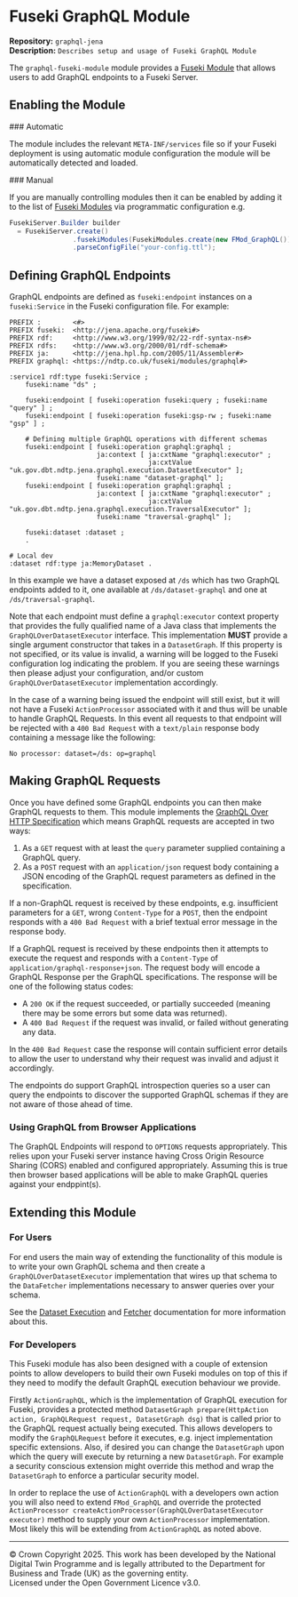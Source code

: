 # Fuseki GraphQL Module
**Repository:** `graphql-jena`  
**Description:** `Describes setup and usage of Fuseki GraphQL Module`  
<!-- SPDX-License-Identifier: OGL-UK-3.0 -->

The `graphql-fuseki-module` module provides a [Fuseki Module][1] that allows users to add GraphQL endpoints to a Fuseki
Server.

## Enabling the Module

### Automatic

The module includes the relevant `META-INF/services` file so if your Fuseki deployment is using automatic module
configuration the module will be automatically detected and loaded.

### Manual

If you are manually controlling modules then it can be enabled by adding it to the list of [Fuseki Modules][1] via
programmatic configuration e.g.

```java
FusekiServer.Builder builder
  = FusekiServer.create()
                .fusekiModules(FusekiModules.create(new FMod_GraphQL()))
                .parseConfigFile("your-config.ttl");
```

## Defining GraphQL Endpoints

GraphQL endpoints are defined as `fuseki:endpoint` instances on a `fuseki:Service` in the Fuseki configuration file.
For example:

```ttl
PREFIX :        <#>
PREFIX fuseki:  <http://jena.apache.org/fuseki#>
PREFIX rdf:     <http://www.w3.org/1999/02/22-rdf-syntax-ns#>
PREFIX rdfs:    <http://www.w3.org/2000/01/rdf-schema#>
PREFIX ja:      <http://jena.hpl.hp.com/2005/11/Assembler#>
PREFIX graphql: <https://ndtp.co.uk/fuseki/modules/graphql#>

:service1 rdf:type fuseki:Service ;
    fuseki:name "ds" ;

    fuseki:endpoint [ fuseki:operation fuseki:query ; fuseki:name "query" ] ;
    fuseki:endpoint [ fuseki:operation fuseki:gsp-rw ; fuseki:name "gsp" ] ;

    # Defining multiple GraphQL operations with different schemas
    fuseki:endpoint [ fuseki:operation graphql:graphql ;
                      ja:context [ ja:cxtName "graphql:executor" ;
                                   ja:cxtValue "uk.gov.dbt.ndtp.jena.graphql.execution.DatasetExecutor" ];
                      fuseki:name "dataset-graphql" ];
    fuseki:endpoint [ fuseki:operation graphql:graphql ;
                      ja:context [ ja:cxtName "graphql:executor" ;
                                   ja:cxtValue "uk.gov.dbt.ndtp.jena.graphql.execution.TraversalExecutor" ];
                      fuseki:name "traversal-graphql" ];

    fuseki:dataset :dataset ;
    .

# Local dev
:dataset rdf:type ja:MemoryDataset .
```

In this example we have a dataset exposed at `/ds` which has two GraphQL endpoints added to it, one available at
`/ds/dataset-graphql` and one at `/ds/traversal-graphql`.

Note that each endpoint must define a `graphql:executor` context property that provides the fully qualified name of a
Java class that implements the `GraphQLOverDatasetExecutor` interface.  This implementation **MUST** provide a single
argument constructor that takes in a `DatasetGraph`.  If this property is not specified, or its value is invalid, a
warning will be logged to the Fuseki configuration log indicating the problem.  If you are seeing these warnings then
please adjust your configuration, and/or custom `GraphQLOverDatasetExecutor` implementation accordingly.

In the case of a warning being issued the endpoint will still exist, but it will not have a Fuseki `ActionProcessor`
associated with it and thus will be unable to handle GraphQL Requests.  In this event all requests to that endpoint will
be rejected with a `400 Bad Request` with a `text/plain` response body containing a message like the following:

```
No processor: dataset=/ds: op=graphql
```

## Making GraphQL Requests

Once you have defined some GraphQL endpoints you can then make GraphQL requests to them.  This module implements the
[GraphQL Over HTTP Specification][2] which means GraphQL requests are accepted in two ways:

1. As a `GET` request with at least the `query` parameter supplied containing a GraphQL query.
2. As a `POST` request with an `application/json` request body containing a JSON encoding of the GraphQL request
   parameters as defined in the specification.

If a non-GraphQL request is received by these endpoints, e.g. insufficient parameters for a `GET`, wrong `Content-Type`
for a `POST`, then the endpoint responds with a `400 Bad Request` with a brief textual error message in the response
body.

If a GraphQL request is received by these endpoints then it attempts to execute the request and responds with a
`Content-Type` of `application/graphql-response+json`.  The request body will encode a GraphQL Response per the GraphQL
specifications.  The response will be one of the following status codes:

- A `200 OK` if the request succeeded, or partially succeeded (meaning there may be some errors but some data was
  returned).
- A `400 Bad Request` if the request was invalid, or failed without generating any data.

In the `400 Bad Request` case the response will contain sufficient error details to allow the user to understand why
their request was invalid and adjust it accordingly.

The endpoints do support GraphQL introspection queries so a user can query the endpoints to discover the supported
GraphQL schemas if they are not aware of those ahead of time.

### Using GraphQL from Browser Applications

The GraphQL Endpoints will respond to `OPTIONS` requests appropriately.  This relies upon your Fuseki server instance
having Cross Origin Resource Sharing (CORS) enabled and configured appropriately.  Assuming this is true then browser
based applications will be able to make GraphQL queries against your endppint(s).

## Extending this Module

### For Users

For end users the main way of extending the functionality of this module is to write your own GraphQL schema and then
create a `GraphQLOverDatasetExecutor` implementation that wires up that schema to the `DataFetcher` implementations
necessary to answer queries over your schema.

See the [Dataset Execution](IANode-apis#datasetexecution) and [Fetcher](IANode-apis#fetchers) documentation for more
information about this.


### For Developers

This Fuseki module has also been designed with a couple of extension points to allow developers to build their own
Fuseki modules on top of this if they need to modify the default GraphQL execution behaviour we provide.

Firstly `ActionGraphQL`, which is the implementation of GraphQL execution for Fuseki, provides a protected method
`DatasetGraph prepare(HttpAction action, GraphQLRequest request, DatasetGraph dsg)` that is called prior to the GraphQL
request actually being executed.  This allows developers to modify the `GraphQLRequest` before it executes, e.g. inject
implementation specific extensions.  Also, if desired you can change the `DatasetGraph` upon which the query will 
execute by returning a new `DatasetGraph`.  For example a security conscious extension might override this method 
and wrap the `DatasetGraph` to enforce a particular security model.

In order to replace the use of `ActionGraphQL` with a developers own action you will also need to extend `FMod_GraphQL`
and override the protected `ActionProcessor createActionProcessor(GraphQLOverDatasetExecutor executor)` method to supply
your own `ActionProcessor` implementation.  Most likely this will be extending from `ActionGraphQL` as noted above.

[1]: https://jena.apache.org/documentation/fuseki2/fuseki-modules.html
[2]: https://github.com/graphql/graphql-over-http/blob/main/spec/GraphQLOverHTTP.md

---

© Crown Copyright 2025. This work has been developed by the National Digital Twin Programme and is legally attributed to the Department for Business and Trade (UK) as the
governing entity.  
Licensed under the Open Government Licence v3.0.
